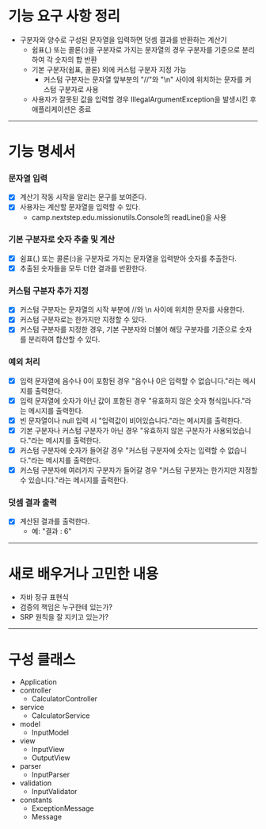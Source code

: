 # 기능 요구 사항 정리
- 구분자와 양수로 구성된 문자열을 입력하면 덧셈 결과를 반환하는 계산기
  - 쉼표(,) 또는 콜론(:)을 구분자로 가지는 문자열의 경우 구분자를 기준으로 분리하여 각 숫자의 합 반환
  - 기본 구분자(쉼표, 콜론) 외에 커스텀 구분자 지정 가능
    - 커스텀 구분자는 문자열 앞부분의 "//"와 "\n" 사이에 위치하는 문자를 커스텀 구분자로 사용
  - 사용자가 잘못된 값을 입력할 경우 IllegalArgumentException을 발생시킨 후 애플리케이션은 종료

---

# 기능 명세서
### 문자열 입력
- [x] 계산기 작동 시작을 알리는 문구를 보여준다.
- [x] 사용자는 계산할 문자열을 입력할 수 있다.
  - camp.nextstep.edu.missionutils.Console의 readLine()을 사용

### 기본 구분자로 숫자 추출 및 계산
- [x] 쉼표(,) 또는 콜론(:)을 구분자로 가지는 문자열을 입력받아 숫자를 추출한다.
- [x] 추출된 숫자들을 모두 더한 결과를 반환한다.

### 커스텀 구분자 추가 지정
- [x] 커스텀 구분자는 문자열의 시작 부분에 //와 \n 사이에 위치한 문자를 사용한다.
- [x] 커스텀 구분자로는 한가지만 지정할 수 있다.
- [x] 커스텀 구분자를 지정한 경우, 기본 구분자와 더불어 해당 구분자를 기준으로 숫자를 분리하여 합산할 수 있다.

### 예외 처리
- [x] 입력 문자열에 음수나 0이 포함된 경우 "음수나 0은 입력할 수 없습니다."라는 메시지를 출력한다.
- [x] 입력 문자열에 숫자가 아닌 값이 포함된 경우 "유효하지 않은 숫자 형식입니다."라는 메시지를 출력한다.
- [x] 빈 문자열이나 null 입력 시 "입력값이 비어있습니다."라는 메시지를 출력한다.
- [x] 기본 구분자나 커스텀 구분자가 아닌 경우 "유효하지 않은 구분자가 사용되었습니다."라는 메시지를 출력한다.
- [x] 커스텀 구분자에 숫자가 들어갈 경우 "커스텀 구분자에 숫자는 입력할 수 없습니다."라는 메시지를 출력한다.
- [x] 커스텀 구분자에 여러가지 구분자가 들어갈 경우 "커스텀 구분자는 한가지만 지정할 수 있습니다."라는 메시지를 출력한다.

### 덧셈 결과 출력
- [x] 계산된 결과를 출력한다.
  - 예: "결과 : 6"

---

# 새로 배우거나 고민한 내용
- 자바 정규 표현식
- 검증의 책임은 누구한테 있는가?
- SRP 원칙을 잘 지키고 있는가?

---

# 구성 클래스
- Application
- controller
  - CalculatorController
- service
  - CalculatorService
- model
  - InputModel
- view
  - InputView
  - OutputView
- parser
  - InputParser
- validation
  - InputValidator
- constants
  - ExceptionMessage
  - Message
